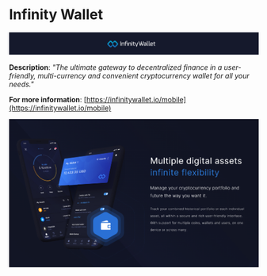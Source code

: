# Infinity Wallet

![](<../../../../.gitbook/assets/image (288).png>)

**Description**: _"The ultimate gateway to decentralized finance in a user-friendly, multi-currency and convenient cryptocurrency wallet for all your needs."_

**For more information**: [https://infinitywallet.io/mobile](https://infinitywallet.io/mobile)

![](<../../../../.gitbook/assets/image (299).png>)
